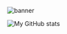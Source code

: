 

<!--
**SephirothAgent/SephirothAgent** is a ✨ _special_ ✨ repository because its `README.md` (this file) appears on your GitHub profile.

Here are some ideas to get you started:

- 🔭 I’m currently working on ...
- 🌱 I’m currently learning ...
- 👯 I’m looking to collaborate on ...
- 🤔 I’m looking for help with ...
- 💬 Ask me about ...
- 📫 How to reach me: ...
- 😄 Pronouns: ...
- ⚡ Fun fact: ...
-->

![banner](https://github.com/user-attachments/assets/5fdccf71-3af3-4abb-88df-53088394d627)

![My GitHub stats](https://github-readme-stats.vercel.app/api?username=SephirothAgent&theme=cobalt&show_icons=true)
